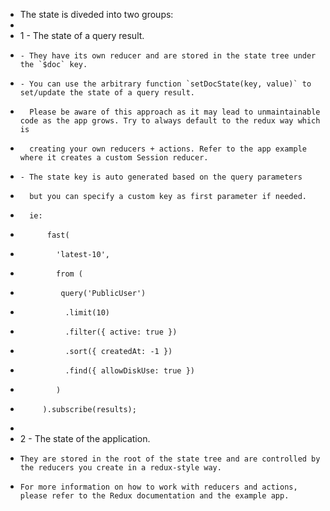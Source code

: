- The state is diveded into two groups:
-
- 1 - The state of a query result.
-     - They have its own reducer and are stored in the state tree under the `$doc` key.
-     - You can use the arbitrary function `setDocState(key, value)` to set/update the state of a query result.
-       Please be aware of this approach as it may lead to unmaintainable code as the app grows. Try to always default to the redux way which is
-       creating your own reducers + actions. Refer to the app example where it creates a custom Session reducer.
-     - The state key is auto generated based on the query parameters
-       but you can specify a custom key as first parameter if needed.
-       ie:
-           fast(
-             'latest-10',
-             from (
-              query('PublicUser')
-               .limit(10)
-               .filter({ active: true })
-               .sort({ createdAt: -1 })
-               .find({ allowDiskUse: true })
-             )
-          ).subscribe(results);
-
- 2 - The state of the application.
-     They are stored in the root of the state tree and are controlled by the reducers you create in a redux-style way.
-     For more information on how to work with reducers and actions, please refer to the Redux documentation and the example app.
